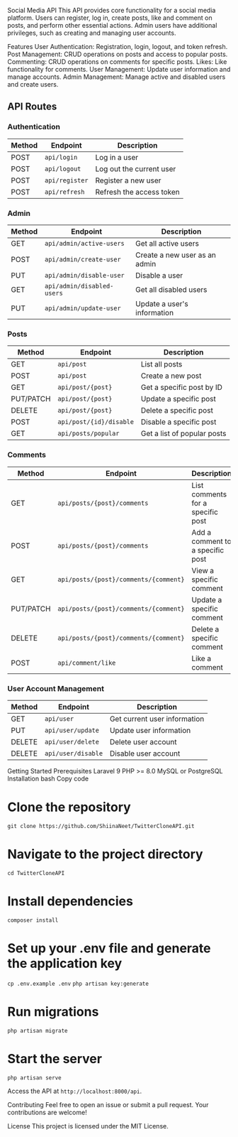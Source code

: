 Social Media API
This API provides core functionality for a social media platform. Users can register, log in, create posts, like and comment on posts, and perform other essential actions. Admin users have additional privileges, such as creating and managing user accounts.

Features
User Authentication: Registration, login, logout, and token refresh.
Post Management: CRUD operations on posts and access to popular posts.
Commenting: CRUD operations on comments for specific posts.
Likes: Like functionality for comments.
User Management: Update user information and manage accounts.
Admin Management: Manage active and disabled users and create users.

## API Routes

### Authentication
| Method | Endpoint       | Description                  |
|--------|-----------------|------------------------------|
| POST   | `api/login`    | Log in a user                |
| POST   | `api/logout`   | Log out the current user     |
| POST   | `api/register` | Register a new user          |
| POST   | `api/refresh`  | Refresh the access token     |

### Admin
| Method | Endpoint                    | Description                     |
|--------|------------------------------|---------------------------------|
| GET    | `api/admin/active-users`    | Get all active users            |
| POST   | `api/admin/create-user`     | Create a new user as an admin   |
| PUT    | `api/admin/disable-user`    | Disable a user                  |
| GET    | `api/admin/disabled-users`  | Get all disabled users          |
| PUT    | `api/admin/update-user`     | Update a user's information     |

### Posts
| Method      | Endpoint                   | Description                   |
|-------------|----------------------------|-------------------------------|
| GET         | `api/post`                 | List all posts                |
| POST        | `api/post`                 | Create a new post             |
| GET         | `api/post/{post}`          | Get a specific post by ID     |
| PUT/PATCH   | `api/post/{post}`          | Update a specific post        |
| DELETE      | `api/post/{post}`          | Delete a specific post        |
| POST        | `api/post/{id}/disable`    | Disable a specific post       |
| GET         | `api/posts/popular`        | Get a list of popular posts   |

### Comments
| Method      | Endpoint                                  | Description                    |
|-------------|-------------------------------------------|--------------------------------|
| GET         | `api/posts/{post}/comments`               | List comments for a specific post |
| POST        | `api/posts/{post}/comments`               | Add a comment to a specific post |
| GET         | `api/posts/{post}/comments/{comment}`     | View a specific comment        |
| PUT/PATCH   | `api/posts/{post}/comments/{comment}`     | Update a specific comment      |
| DELETE      | `api/posts/{post}/comments/{comment}`     | Delete a specific comment      |
| POST        | `api/comment/like`                        | Like a comment                 |

### User Account Management
| Method  | Endpoint            | Description               |
|---------|----------------------|---------------------------|
| GET     | `api/user`          | Get current user information |
| PUT     | `api/user/update`   | Update user information   |
| DELETE  | `api/user/delete`   | Delete user account       |
| DELETE  | `api/user/disable`  | Disable user account      |

Getting Started
Prerequisites
Laravel 9
PHP >= 8.0
MySQL or PostgreSQL
Installation
bash
Copy code
# Clone the repository
```git clone https://github.com/ShiinaNeet/TwitterCloneAPI.git```
# Navigate to the project directory
```cd TwitterCloneAPI```
# Install dependencies
```composer install```
# Set up your .env file and generate the application key
```cp .env.example .env```
```php artisan key:generate```
# Run migrations
```php artisan migrate```
# Start the server
```php artisan serve```

Access the API at ```http://localhost:8000/api```.

Contributing
Feel free to open an issue or submit a pull request. Your contributions are welcome!

License
This project is licensed under the MIT License.
